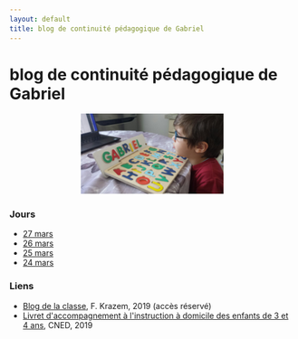 ```yaml
---
layout: default
title: blog de continuité pédagogique de Gabriel
---
```


<div class="starter-template">
    <h1>blog de continuité pédagogique de Gabriel</h1>
</div>

<center>
<IMG SRC="/gabriel/images/20200325-1.jpg" width="50%">
</center>

### Jours

- [27 mars](2020-03-27)
- [26 mars](2020-03-26)
- [25 mars](2020-03-25)
- [24 mars](2020-03-24)

### Liens

- [Blog de la classe](http://blog.ac-versailles.fr/buffonlevalloisps2), F. Krazem, 2019 (accès réservé)
- [Livret d'accompagnement à l'instruction à domicile des enfants de 3 et 4 ans](http://blog.ac-versailles.fr/buffonlevalloisps2/public/Livret_accompagnement_PS_et_MS-1_1787_.pdf), CNED, 2019

<!--
### Base de données (autres non encore utilisés)

- (dessin à partir de demandes : ...)
- (dessin libre)
- (construction de type meccano pour jeune enfant à partir d'un plan)
- (écriture mots simples : son prénom, ...)
- (lettres des prénoms)
- (coloriage libre)
- (coloriage en suivant un modèle)
- (Lumni)
- https://www.teteamodeler.com
-->
